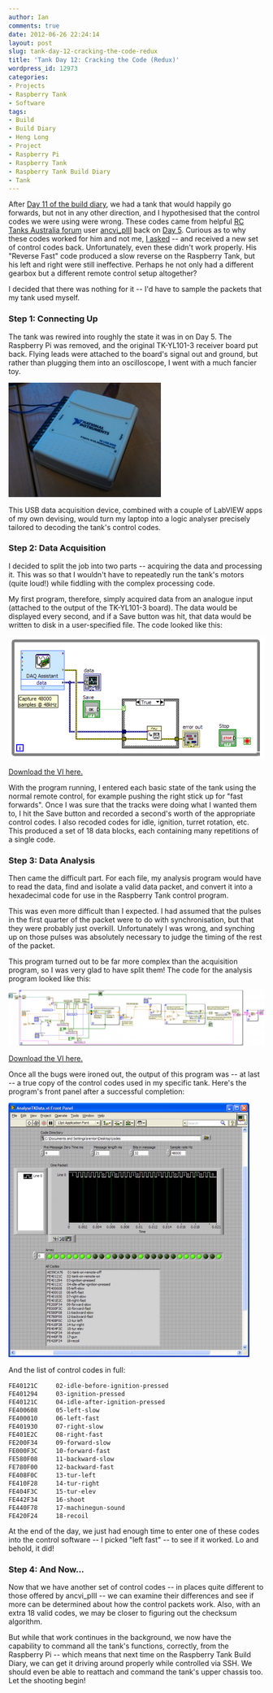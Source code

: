 ```yaml
---
author: Ian
comments: true
date: 2012-06-26 22:24:14
layout: post
slug: tank-day-12-cracking-the-code-redux
title: 'Tank Day 12: Cracking the Code (Redux)'
wordpress_id: 12973
categories:
- Projects
- Raspberry Tank
- Software
tags:
- Build
- Build Diary
- Heng Long
- Project
- Raspberry Pi
- Raspberry Tank
- Raspberry Tank Build Diary
- Tank
---
```


After [Day 11 of the build diary](../tank-day-11-back-on-track/), we had a tank that would happily go forwards, but not in any other direction, and I hypothesised that the control codes we were using were wrong.  These codes came from helpful [RC Tanks Australia forum](http://www.rctanksaustralia.com/forum) user [ancvi_pIII](http://www.rctanksaustralia.com/forum/memberlist.php?mode=viewprofile&u=299&sid=b451c4793e387c8f0630219e500e8b7e) back on [Day 5](../tank-day-5-cracking-the-code/).  Curious as to why these codes worked for him and not me, [I asked](http://www.rctanksaustralia.com/forum/viewtopic.php?p=1379&sid=b451c4793e387c8f0630219e500e8b7e#p1379) -- and received a new set of control codes back.  Unfortunately, even these didn't work properly.  His "Reverse Fast" code produced a slow reverse on the Raspberry Tank, but his left and right were still ineffective.  Perhaps he not only had a different gearbox but a different remote control setup altogether?

I decided that there was nothing for it -- I'd have to sample the packets that my tank used myself.

### Step 1: Connecting Up

The tank was rewired into roughly the state it was in on Day 5.  The Raspberry Pi was removed, and the original TK-YL101-3 receiver board put back.  Flying leads were attached to the board's signal out and ground, but rather than plugging them into an oscilloscope, I went with a much fancier toy.

[![USB DAQ Device](/hardware/raspberry-tank/IMG_20120626_104630-300x225.jpg)](/hardware/raspberry-tank/IMG_20120626_104630.jpg)

This USB data acquisition device, combined with a couple of LabVIEW apps of my own devising, would turn my laptop into a logic analyser precisely tailored to decoding the tank's control codes.

### Step 2: Data Acquisition

I decided to split the job into two parts -- acquiring the data and processing it.  This was so that I wouldn't have to repeatedly run the tank's motors (quite loud!) while fiddling with the complex processing code.

My first program, therefore, simply acquired data from an analogue input (attached to the output of the TK-YL101-3 board).  The data would be displayed every second, and if a Save button was hit, that data would be written to disk in a user-specified file.  The code looked like this:

[![Data Acquisition VI Block Diagram](/hardware/raspberry-tank/capture-vi.png)](/hardware/raspberry-tank/capture-vi.png)

[Download the VI here.](/hardware/raspberry-tank/CaptureTKData.vi)

With the program running, I entered each basic state of the tank using the normal remote control, for example pushing the right stick up for "fast forwards".  Once I was sure that the tracks were doing what I wanted them to, I hit the Save button and recorded a second's worth of the appropriate control codes.  I also recoded codes for idle, ignition, turret rotation, etc.  This produced a set of 18 data blocks, each containing many repetitions of a single code.

### Step 3: Data Analysis

Then came the difficult part.  For each file, my analysis program would have to read the data, find and isolate a valid data packet, and convert it into a hexadecimal code for use in the Raspberry Tank control program.

This was even more difficult than I expected.  I had assumed that the pulses in the first quarter of the packet were to do with synchronisation, but that they were probably just overkill.  Unfortunately I was wrong, and synching up on those pulses was absolutely necessary to judge the timing of the rest of the packet.

This program turned out to be far more complex than the acquisition program, so I was very glad to have split them!  The code for the analysis program looked like this:

[![Analysis VI Block Diagram](/hardware/raspberry-tank/analyse-vi-diagram-600x129.png)](/hardware/raspberry-tank/analyse-vi-diagram.png)

[Download the VI here.](/hardware/raspberry-tank/AnalyseTKData.vi)

Once all the bugs were ironed out, the output of this program was -- at last -- a true copy of the control codes used in my specific tank.  Here's the program's front panel after a successful completion:

[![Analysis VI Front Panel](/hardware/raspberry-tank/analyse-vi-front-474x500.png)](/hardware/raspberry-tank/analyse-vi-front.png)

And the list of control codes in full:

    FE40121C     02-idle-before-ignition-pressed
    FE401294     03-ignition-pressed
    FE40121C     04-idle-after-ignition-pressed
    FE400608     05-left-slow
    FE400010     06-left-fast
    FE401930     07-right-slow
    FE401E2C     08-right-fast
    FE200F34     09-forward-slow
    FE000F3C     10-forward-fast
    FE580F08     11-backward-slow
    FE780F00     12-backward-fast
    FE408F0C     13-tur-left
    FE410F28     14-tur-right
    FE404F3C     15-tur-elev
    FE442F34     16-shoot
    FE440F78     17-machinegun-sound
    FE420F24     18-recoil


At the end of the day, we just had enough time to enter one of these codes into the control software -- I picked "left fast" -- to see if it worked.  Lo and behold, it did!

### Step 4: And Now...

Now that we have another set of control codes -- in places quite different to those offered by ancvi_pIII -- we can examine their differences and see if more can be determined about how the control packets work.  Also, with an extra 18 valid codes, we may be closer to figuring out the checksum algorithm.

But while that work continues in the background, we now have the capability to command all the tank's functions, correctly, from the Raspberry Pi -- which means that next time on the Raspberry Tank Build Diary, we can get it driving around properly while controlled via SSH.  We should even be able to reattach and command the tank's upper chassis too.  Let the shooting begin!
